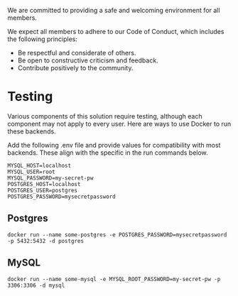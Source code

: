 We are committed to providing a safe and welcoming environment for all members.

We expect all members to adhere to our Code of Conduct, which includes the following principles:

- Be respectful and considerate of others.
- Be open to constructive criticism and feedback.
- Contribute positively to the community.

# Testing
Various components of this solution require testing, although each component may
not apply to every user. Here are ways to use Docker to run these backends.

Add the following .env file and provide values for compatibility with most backends. These
align with the specific in the run commands below.
```
MYSQL_HOST=localhost
MYSQL_USER=root
MYSQL_PASSWORD=my-secret-pw
POSTGRES_HOST=localhost
POSTGRES_USER=postgres
POSTGRES_PASSWORD=mysecretpassword
```

## Postgres
```
docker run --name some-postgres -e POSTGRES_PASSWORD=mysecretpassword -p 5432:5432 -d postgres
```

## MySQL
```
docker run --name some-mysql -e MYSQL_ROOT_PASSWORD=my-secret-pw -p 3306:3306 -d mysql
```
